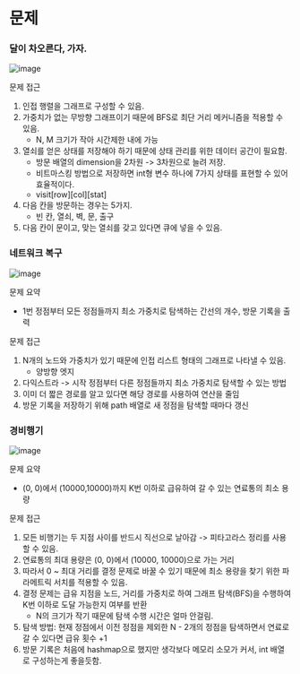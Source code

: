 # 문제
### 달이 차오른다, 가자.
![image](https://user-images.githubusercontent.com/25299428/155082062-df059e95-6027-46c8-a5d9-ae84b1cdfa0c.png)

문제 접근
1. 인접 행렬을 그래프로 구성할 수 있음.
2. 가중치가 없는 무방향 그래프이기 때문에 BFS로 최단 거리 메커니즘을 적용할 수 있음.
    - N, M 크기가 작아 시간제한 내에 가능
3. 열쇠를 얻은 상태를 저장해야 하기 때문에 상태 관리를 위한 데이터 공간이 필요함.
    - 방문 배열의 dimension을 2차원 -> 3차원으로 늘려 저장.
    - 비트마스킹 방법으로 저장하면 int형 변수 하나에 7가지 상태를 표현할 수 있어 효율적이다.
    - visit[row][col][stat]
4. 다음 칸을 방문하는 경우는 5가지.
    - 빈 칸, 열쇠, 벽, 문, 출구
5. 다음 칸이 문이고, 맞는 열쇠를 갖고 있다면 큐에 넣을 수 있음.

### 네트워크 복구
![image](https://user-images.githubusercontent.com/25299428/155111644-ad9794db-d3b1-412f-9c20-253c93f7ce48.png)


문제 요약

- 1번 정점부터 모든 정점들까지 최소 가중치로 탐색하는 간선의 개수, 방문 기록을 출력

문제 접근
1. N개의 노드와 가중치가 있기 때문에 인접 리스트 형태의 그래프로 나타낼 수 있음.
    - 양방향 엣지
2. 다익스트라 -> 시작 정점부터 다른 정점들까지 최소 가중치로 탐색할 수 있는 방법
3. 이미 더 짧은 경로를 알고 있다면 해당 경로를 사용하여 연산을 줄임
4. 방문 기록을 저장하기 위해 path 배열로 새 정점을 탐색할 때마다 갱신

### 경비행기
![image](https://user-images.githubusercontent.com/25299428/155451301-dc62d1a9-757a-4d13-8076-d2391fb08d02.png)

문제 요약
- (0, 0)에서 (10000,10000)까지 K번 이하로 급유하여 갈 수 있는 연료통의 최소 용량

문제 접근
1. 모든 비행기는 두 지점 사이를 반드시 직선으로 날아감 -> 피타고라스 정리를 사용할 수 있음.
2. 연료통의 최대 용량은 (0, 0)에서 (10000, 10000)으로 가는 거리
3. 따라서 0 ~ 최대 거리를 결정 문제로 바꿀 수 있기 때문에 최소 용량을 찾기 위한 파라메트릭 서치를 적용할 수 있음.
4. 결정 문제는 급유 지점을 노드, 거리를 가중치로 하여 그래프 탐색(BFS)을 수행하여 K번 이하로 도달 가능한지 여부를 반환
    - N의 크기가 작기 때문에 탐색 수행 시간은 얼마 안걸림.
5. 탐색 방법: 현재 정점에서 이전 정점을 제외한 N - 2개의 정점을 탐색하면서 연료로 갈 수 있다면 급유 횟수 +1
6. 방문 기록은 처음에 hashmap으로 했지만 생각보다 메모리 소모가 커서, int 배열로 구성하는게 좋을듯함.
